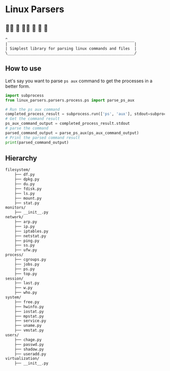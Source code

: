 # Linux Parsers

## 🤵‍♂️ 🐧 🤵‍♀️ 🐧 🤵 🐧
    ^________________________________________________________
    |                                                        |
    | Simplest library for parsing linux commands and files  |
    \________________________________________________________/

## How to use

Let's say you want to parse `ps aux` command to get the processes in a better form.

```python
import subprocess
from linux_parsers.parsers.process.ps import parse_ps_aux

# Run the ps aux command
completed_process_result = subprocess.run(['ps', 'aux'], stdout=subprocess.PIPE, stderr=subprocess.PIPE, text=True)
# Get the command result
ps_aux_command_output = completed_process_result.stdout
# parse the command
parsed_command_output = parse_ps_aux(ps_aux_command_output)
# Print the parsed command result
print(parsed_command_output)
```


## Hierarchy
```markdown
filesystem/
    ├── df.py
    ├── dpkg.py
    ├── du.py
    ├── fdisk.py
    ├── ls.py
    ├── mount.py
    ├── stat.py
monitors/
    ├── __init__.py
network/
    ├── arp.py
    ├── ip.py
    ├── iptables.py
    ├── netstat.py
    ├── ping.py
    ├── ss.py
    ├── ufw.py
process/
    ├── cgroups.py
    ├── jobs.py
    ├── ps.py
    ├── top.py
session/
    ├── last.py
    ├── w.py
    ├── who.py
system/
    ├── free.py
    ├── hwinfo.py
    ├── iostat.py
    ├── mpstat.py
    ├── service.py
    ├── uname.py
    ├── vmstat.py
users/
    ├── chage.py
    ├── passwd.py
    ├── shadow.py
    ├── useradd.py
virtualization/
    ├── __init__.py
```